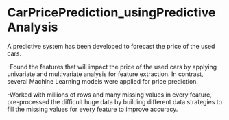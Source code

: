 # CarPricePrediction_usingPredictiveAnalysis
A predictive system has been developed to forecast the price of the used cars. 

-Found the features that will impact the price of the used cars by applying univariate and multivariate analysis for feature extraction. In contrast, several Machine Learning models were applied for price prediction.

-Worked with millions of rows and many missing values in every feature, pre-processed the difficult huge data by building different data strategies to fill the missing values for every feature to improve accuracy.
